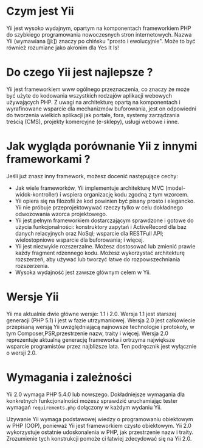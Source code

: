 Czym jest Yii
=============

Yii jest wysoko wydajnym, opartym na komponentach frameworkiem PHP do szybkiego programowania 
nowoczesnych stron internetowych. Nazwa Yii (wymawiana [ji:]) znaczy po chińsku "prosto i ewolucyjnie".
Może to być również rozumiane jako akronim dla Yes It Is!


Do czego Yii jest najlepsze ?
=============================

Yii jest frameworkiem www ogólnego przeznaczenia, co znaczy że może być użyte do kodowania 
wszystkich rodzajów aplikacji webowych używających PHP. Z uwagi na architekturę 
opartą na komponentach i wyrafinowane wsparcie dla mechanizmów buforowania, jest on odpowiedni
do tworzenia wielkich aplikacji jak portale, fora, systemy zarządzania treścią (CMS),
projekty komercyjne (e-sklepy), usługi webowe i inne.

Jak wygląda porównanie Yii z innymi frameworkami ?
==================================================

Jeśli już znasz inny framework, możesz docenić następujące cechy:

* Jak wiele frameworków, Yii implementuje architekturę MVC (model-widok-kontroller)
i wspiera organizację kodu zgodną z tym wzorcem.
* Yii opiera się na filozofii że kod powinien być pisany prosto i elegancko. Yii nie próbuje przeprojektowywać 
rzeczy tylko w celu dokładnego odwozowania wzorca projektowego.
* Yii jest pełnym frameworkiem dostarczającym sprawdzone i gotowe do użycia funkcjonalności: konstruktory zapytań
i ActiveRecord dla baz danych relacyjnych oraz NoSql; wsparcie dla RESTFull API; 
wielostopniowe wsparcie dla buforowania; i więcej.
* Yii jest niezwykle rozszerzalne. Możesz dostosować lub zmienić prawie każdy fragment rdzennego kodu. Możesz wykorzystać architekturę rozszerzeń, aby używać lub tworzyć łatwe do rozpowszechniania rozszerzenia.
* Wysoka wydajność jest zawsze głównym celem w Yii.

 
Wersje Yii
==========

Yii ma aktualnie dwie główne wersje: 1.1 i 2.0. Wersja 1.1 jest starszej generacji (PHP 5.1)
i jest w fazie utrzymaniowej. Wersja 2.0 jest całkowiecie przepisaną wersją Yii uwzględniającą
najnowsze technologie i protokoły, w tym Composer,PSR,przestrzenie nazw, traity i więcej.
Wersja 2.0 reprezentuje aktualną generację frameworka i ortrzyma największe wsparcie programistów
przez najbliższe lata. Ten podręcznik jest wyłącznie o wersji 2.0.

Wymagania i zależności
======================

Yii 2.0 wymaga PHP 5.4.0 lub nowszego. Dokładniejsze wymagania dla konkretnych funkcjonalności
możesz sprawdzić uruchamiając tester wymagań `requirements.php` dołączony w każdym wydaniu Yii.

Używanie Yii wymaga podstawowej wiedzy o programowaniu obiektowym w PHP (OOP), ponieważ Yii
jest frameworkiem czysto obiektowym. Yii 2.0 wykorzystuje ostatnie udoskonalenia w PHP, jak 
przestrzenie nazw i traity. Zrozumienie tych konstrukcji pomoże ci łatwiej zdecydować się na Yii 2.0.
